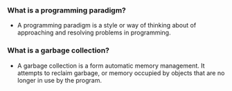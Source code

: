 
### What is a programming paradigm?

- A programming paradigm is a style or way of thinking about of approaching and resolving problems in programming.

### What is a garbage collection?

- A garbage collection is a form automatic memory management. It attempts to reclaim garbage, or memory occupied by objects that are no longer in use by the program.
